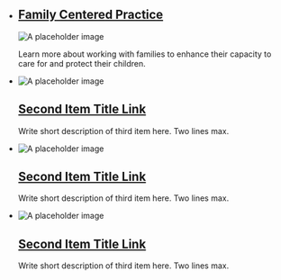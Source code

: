 <div class="multi-card-grid">
    <ul class="usa-card-group">
        <li class="usa-card usa-card--flag desktop:grid-col-12 usa-card--media-left">
            <div class="usa-card__container__flag-default">
                <div class="usa-card__header">
                    <h2 class="usa-card__heading"><a href="">Family Centered Practice</a></h2>
                </div>
                <div class="usa-card__media usa-card__media--inset">
                    <div class="usa-card__img">
                    <img
                        src="https://designsystem.digital.gov/img/introducing-uswds-2-0/built-to-grow--alt.jpg"
                        alt="A placeholder image"
                    />
                    </div>
                </div>
                <div class="usa-card__body">
                    <p>
                        Learn more about working with families to enhance their capacity to care for and protect their children.
                    </p>
                </div>
            </div>
        </li>
    </ul>
    <div class="card-grid-3">
        <ul class="usa-card-group">
            <li class="usa-card tablet:grid-col-6">
                <div class="usa-card__container__media">
                    <div class="usa-card__media">
                        <div class="usa-card__img">
                        <img
                            src="https://designsystem.digital.gov/img/introducing-uswds-2-0/built-to-grow--alt.jpg"
                            alt="A placeholder image"
                        />
                        </div>
                    </div>
                    <div class="usa-card__header">
                        <h2 class="usa-card__heading"><a href="">Second Item Title Link</a></h2>
                    </div>
                    <div class="usa-card__body">
                        <p>
                        Write short description of third item here. Two lines max.
                        </p>
                    </div>
                </div>
            </li>
        </ul>
        <ul class="usa-card-group">
            <li class="usa-card tablet:grid-col-6">
                <div class="usa-card__container__media">
                    <div class="usa-card__media">
                        <div class="usa-card__img">
                        <img
                            src="https://designsystem.digital.gov/img/introducing-uswds-2-0/built-to-grow--alt.jpg"
                            alt="A placeholder image"
                        />
                        </div>
                    </div>
                    <div class="usa-card__header">
                        <h2 class="usa-card__heading"><a href="">Second Item Title Link</a></h2>
                    </div>
                    <div class="usa-card__body">
                        <p>
                        Write short description of third item here. Two lines max.
                        </p>
                    </div>
                </div>
            </li>
        </ul>
        <ul class="usa-card-group">
            <li class="usa-card tablet:grid-col-6">
                <div class="usa-card__container__media">
                    <div class="usa-card__media">
                        <div class="usa-card__img">
                        <img
                            src="https://designsystem.digital.gov/img/introducing-uswds-2-0/built-to-grow--alt.jpg"
                            alt="A placeholder image"
                        />
                        </div>
                    </div>
                    <div class="usa-card__header">
                        <h2 class="usa-card__heading"><a href="">Second Item Title Link</a></h2>
                    </div>
                    <div class="usa-card__body">
                        <p>
                        Write short description of third item here. Two lines max.
                        </p>
                    </div>
                </div>
            </li>
        </ul>
    </div>
</div>
